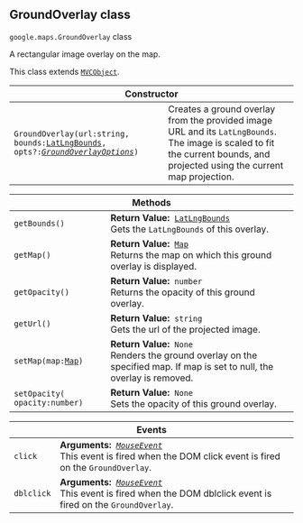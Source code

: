 <h2 id="GroundOverlay"> GroundOverlay class </h2><p>
<code><span itemprop="path">google.maps</span>.<span itemprop="name">GroundOverlay</span></code>
class
</p><p>A rectangular image overlay on the map.</p><p>This class extends
<code><a href="https://github.com/amenadiel/google-maps-documentation/blob/master/docs/MVCObject.md">MVCObject</a></code>.
</p><div class="devsite-table-wrapper"><table class="constructors responsive" summary="class GroundOverlay - Constructor">
<thead>
<tr><th colspan="2">Constructor</th>
</tr></thead>
<tbody>
<tr>
<td><code><span>GroundOverlay(<wbr>url:string,<wbr> bounds:</span><a href="https://github.com/amenadiel/google-maps-documentation/blob/master/docs/LatLngBounds.md"><span>LatLngBounds</span></a><span>,<wbr> opts?:</span><a href="https://github.com/amenadiel/google-maps-documentation/blob/master/docs/GroundOverlayOptions.md"><em><span>GroundOverlayOptions</span></em></a><span>)</span></code></td>
<td>Creates a ground overlay from the provided image URL and its <code><span>LatLngBounds</span></code>. The image is scaled to fit the current bounds, and projected using the current map projection.</td>
</tr>
</tbody>
</table></div><div class="devsite-table-wrapper"><table class="methods responsive" summary="class GroundOverlay - Methods">
<thead>
<tr><th colspan="2">Methods</th>
</tr></thead>
<tbody>
<tr>
<td><code><span>getBounds()</span></code></td>
<td><div><strong>Return Value:</strong>&nbsp; <code><a href="https://github.com/amenadiel/google-maps-documentation/blob/master/docs/LatLngBounds.md">LatLngBounds</a></code></div>
<div class="desc">Gets the <code>LatLngBounds</code> of this overlay.</div></td>
</tr>
<tr>
<td><code><span>getMap()</span></code></td>
<td><div><strong>Return Value:</strong>&nbsp; <code><a href="https://github.com/amenadiel/google-maps-documentation/blob/master/docs/Map.md">Map</a></code></div>
<div class="desc">Returns the map on which this ground overlay is displayed.</div></td>
</tr>
<tr>
<td><code><span>getOpacity()</span></code></td>
<td><div><strong>Return Value:</strong>&nbsp; <code>number</code></div>
<div class="desc">Returns the opacity of this ground overlay.</div></td>
</tr>
<tr>
<td><code><span>getUrl()</span></code></td>
<td><div><strong>Return Value:</strong>&nbsp; <code>string</code></div>
<div class="desc">Gets the url of the projected image.</div></td>
</tr>
<tr>
<td><code><span>setMap(<wbr>map:</span><a href="https://github.com/amenadiel/google-maps-documentation/blob/master/docs/Map.md"><span>Map</span></a><span>)</span></code></td>
<td><div><strong>Return Value:</strong>&nbsp; <code>None</code></div>
<div class="desc">Renders the ground overlay on the specified map. If map is set to null, the overlay is removed.</div></td>
</tr>
<tr>
<td><code><span>setOpacity(<wbr>opacity:number)</span></code></td>
<td><div><strong>Return Value:</strong>&nbsp; <code>None</code></div>
<div class="desc">Sets the opacity of this ground overlay.</div></td>
</tr>
</tbody>
</table></div><div class="devsite-table-wrapper"><table class="details responsive" summary="class GroundOverlay - Events">
<thead>
<tr><th colspan="2">Events</th>
</tr></thead>
<tbody>
<tr>
<td><code><span>click</span></code></td>
<td><div><strong>Arguments:</strong>&nbsp; <code><a href="https://github.com/amenadiel/google-maps-documentation/blob/master/docs/MouseEvent.md"><em>MouseEvent</em></a></code></div>
<div class="desc">This event is fired when the DOM click event is fired on the <code>GroundOverlay</code>.</div></td>
</tr>
<tr>
<td><code><span>dblclick</span></code></td>
<td><div><strong>Arguments:</strong>&nbsp; <code><a href="https://github.com/amenadiel/google-maps-documentation/blob/master/docs/MouseEvent.md"><em>MouseEvent</em></a></code></div>
<div class="desc">This event is fired when the DOM dblclick event is fired on the <code>GroundOverlay</code>.</div></td>
</tr>
</tbody>
</table></div>